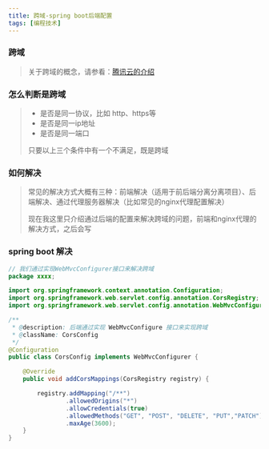 ```yaml
---
title: 跨域-spring boot后端配置
tags: [编程技术]
---
```


### 跨域

> 关于跨域的概念，请参看：[腾讯云的介绍](https://cloud.tencent.com/developer/article/1175899)

<!--more-->

### 怎么判断是跨域

> * 是否是同一协议，比如 http、https等
> * 是否是同一ip地址
> * 是否是同一端口
>
> 只要以上三个条件中有一个不满足，既是跨域

### 如何解决

> 常见的解决方式大概有三种：前端解决（适用于前后端分离分离项目）、后端解决、通过代理服务器解决（比如常见的nginx代理配置解决）
>
> 现在我这里只介绍通过后端的配置来解决跨域的问题，前端和nginx代理的解决方式，之后会写

### spring boot 解决

```java
// 我们通过实现WebMvcConfigurer接口来解决跨域
package xxxx;

import org.springframework.context.annotation.Configuration;
import org.springframework.web.servlet.config.annotation.CorsRegistry;
import org.springframework.web.servlet.config.annotation.WebMvcConfigurer;

/**
 * @description: 后端通过实现 WebMvcConfigure 接口来实现跨域
 * @className: CorsConfig
 */
@Configuration
public class CorsConfig implements WebMvcConfigurer {

    @Override
    public void addCorsMappings(CorsRegistry registry) {

        registry.addMapping("/**")
                .allowedOrigins("*")
                .allowCredentials(true)
                .allowedMethods("GET", "POST", "DELETE", "PUT","PATCH")
                .maxAge(3600);
    }
}
```

